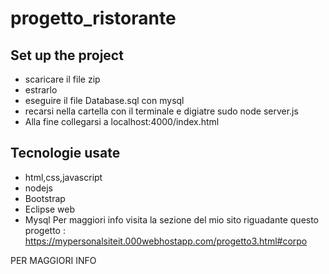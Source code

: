 # progetto_ristorante
## Set up the project
- scaricare il file zip
- estrarlo
- eseguire il file Database.sql con mysql
- recarsi nella cartella con il terminale e digiatre sudo node server.js
- Alla fine collegarsi a localhost:4000/index.html
## Tecnologie usate
- html,css,javascript
- nodejs
- Bootstrap
- Eclipse web
- Mysql
  Per maggiori info visita la sezione del mio sito riguadante questo progetto : 
  <a href = "https://mypersonalsiteit.000webhostapp.com/progetto3.html#corpo">https://mypersonalsiteit.000webhostapp.com/progetto3.html#corpo</a>
    
    
    
    
   
    

PER MAGGIORI INFO 
